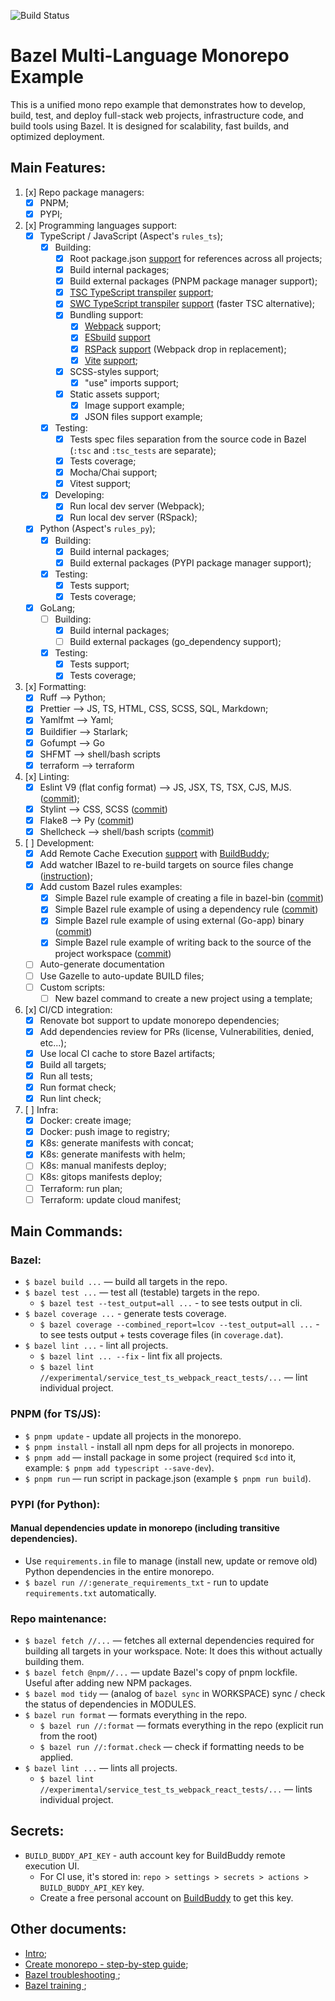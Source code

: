 ![Build Status](https://github.com/tomsoir/tomsoir-monorepo/actions/workflows/bazel-ci.yml/badge.svg)

# Bazel Multi-Language Monorepo Example

This is a unified mono repo example that demonstrates how to develop, build, test, and deploy full-stack web projects, infrastructure code, and build tools using Bazel. It is designed for scalability, fast builds, and optimized deployment.

## Main Features:
1. [x] Repo package managers:
    - [x] PNPM;
    - [x] PYPI;
1. [x] Programming languages support:
    - [x] TypeScript / JavaScript (Aspect's `rules_ts`);
      - [x] Building:
        - [x] Root package.json [support](https://github.com/tomsoir/tomsoir-monorepo/commit/60eae52e231eb0f6c0312262dccd9798636fefa2) for references across all projects;
        - [x] Build internal packages;
        - [x] Build external packages (PNPM package manager support);
        - [x] [TSC TypeScript transpiler](https://www.typescriptlang.org/) [support](https://github.com/tomsoir/tomsoir-monorepo/blob/main/experimental/service_test_ts/BUILD.bazel#L7-L29);
        - [x] [SWC TypeScript transpiler](https://github.com/aspect-build/rules_swc) [support](https://github.com/tomsoir/tomsoir-monorepo/commit/efaf035d6fb80dbc5a58889eea035e6b00deebf1) (faster TSC alternative);
        - [x] Bundling support:
          - [x] [Webpack](https://webpack.js.org/) support;
          - [x] [ESbuild](https://esbuild.github.io/) [support](https://github.com/tomsoir/tomsoir-monorepo/commit/444a709f6c61455db5dac848f1e144b2caffa152)
          - [x] [RSPack](https://rspack.dev/) [support](https://github.com/tomsoir/tomsoir-monorepo/commit/ba5865b549f9dbb821b27e2d3c116ff98c0ff21b) (Webpack drop in replacement);
          - [x] [Vite](https://vite.dev/) [support](https://github.com/tomsoir/tomsoir-monorepo/commit/66bcb1c95fbd92f189ce4e97315580a17f33e8a3);
        - [x] SCSS-styles support;
          - [x] "use" imports support;
        - [x] Static assets support;
          - [x] Image support example;
          - [x] JSON files support example;
      - [x] Testing:
        - [x] Tests spec files separation from the source code in Bazel (`:tsc` and `:tsc_tests` are separate);
        - [x] Tests coverage;
        - [x] Mocha/Chai support;
        - [x] Vitest support;
      - [x] Developing:
        - [x] Run local dev server (Webpack);
        - [x] Run local dev server (RSpack);
    - [x] Python (Aspect's `rules_py`);
      - [x] Building:
        - [x] Build internal packages;
        - [x] Build external packages (PYPI package manager support);
      - [x] Testing:
        - [x] Tests support;
        - [x] Tests coverage;
    - [x] GoLang;
      - [ ] Building:
        - [x] Build internal packages;
        - [ ] Build external packages (go_dependency support);
      - [x] Testing:
        - [x] Tests support;
        - [x] Tests coverage;
1. [x] Formatting:
    - [x] Ruff —> Python;
    - [x] Prettier —> JS, TS, HTML, CSS, SCSS, SQL, Markdown;
    - [x] Yamlfmt —> Yaml;
    - [x] Buildifier —> Starlark;
    - [x] Gofumpt —> Go
    - [x] SHFMT —> shell/bash scripts
    - [x] terraform —> terraform
1. [x] Linting:
    - [x] Eslint V9 (flat config format) —> JS, JSX, TS, TSX, CJS, MJS. ([commit](https://github.com/tomsoir/tomsoir-monorepo/commit/3efb77f17ce9e584e49616395f797be97f0f71f3));
    - [x] Stylint —> CSS, SCSS ([commit](https://github.com/tomsoir/bazel-monorepo/commit/b2e651068dc6204a061f3cf38b7fc684d69d0b5e))
    - [x] Flake8 —> Py ([commit](https://github.com/tomsoir/bazel-monorepo/commit/160e7b3b85b902e21eb6589a9e733cb888286a8e))
    - [x] Shellcheck —> shell/bash scripts ([commit](https://github.com/tomsoir/bazel-monorepo/commit/8fa05d837dafc371c10e61b36909d966e832d593))
1. [ ] Development:
    - [x] Add Remote Cache Execution [support](https://github.com/tomsoir/tomsoir-monorepo/commit/7dde136d44f72132bbb03c81aa2511de35ec19b9) with [BuildBuddy](https://buildbuddy.io/);
    - [x] Add watcher IBazel to re-build targets on source files change ([instruction](https://github.com/tomsoir/tomsoir-monorepo/commit/9a851378982eb49e1f564928a091e7bb8b7627f3));
    - [x] Add custom Bazel rules examples:
        - [x] Simple Bazel rule example of creating a file in bazel-bin ([commit](https://github.com/tomsoir/bazel-monorepo/commit/6aa4be60c563ce90c2919ee7db38df209b85496d))
        - [x] Simple Bazel rule example of using a dependency rule ([commit](https://github.com/tomsoir/bazel-monorepo/commit/e023f613a194360642d4135fc93a8412905e7591))
        - [x] Simple Bazel rule example of using external (Go-app) binary ([commit](https://github.com/tomsoir/bazel-monorepo/commit/354d367e734b5c08cf836334c91a63d8868ddffe))
        - [x] Simple Bazel rule example of writing back to the source of the project workspace ([commit](https://github.com/tomsoir/bazel-monorepo/commit/04766499fbc61cb8a4eba82b090bce1ad4f8de03))
    - [ ] Auto-generate documentation
    - [ ] Use Gazelle to auto-update BUILD files;
    - [ ] Custom scripts:
      - [ ] New bazel command to create a new project using a template;
1. [x] CI/CD integration:
    - [x] Renovate bot support to update monorepo dependencies;
    - [x] Add dependencies review for PRs (license, Vulnerabilities, denied, etc...);
    - [x] Use local CI cache to store Bazel artifacts;
    - [x] Build all targets;
    - [x] Run all tests;
    - [x] Run format check;
    - [x] Run lint check;
1. [ ] Infra:
    - [x] Docker: create image;
    - [x] Docker: push image to registry;
    - [x] K8s: generate manifests with concat;
    - [x] K8s: generate manifests with helm;
    - [ ] K8s: manual manifests deploy;
    - [ ] K8s: gitops manifests deploy;
    - [ ] Terraform: run plan;
    - [ ] Terraform: update cloud manifest;

## Main Commands:
### Bazel:
  - `$ bazel build ...` — build all targets in the repo.
  - `$ bazel test ...` — test all (testable) targets in the repo.
    - `$ bazel test --test_output=all ...` - to see tests output in cli.
  - `$ bazel coverage ...` - generate tests coverage.
    - `$ bazel coverage --combined_report=lcov --test_output=all ...` - to see tests output + tests coverage files (in `coverage.dat`).
  - `$ bazel lint ...` - lint all projects.
    - `$ bazel lint ... --fix` - lint fix all projects.
    - `$ bazel lint //experimental/service_test_ts_webpack_react_tests/...` — lint individual project.

### PNPM (for TS/JS):
  - `$ pnpm update` - update all projects in the monorepo.
  - `$ pnpm install` - install all npm deps for all projects in monorepo.
  - `$ pnpm add` — install package in some project (required `$cd` into it, example: `$ pnpm add typescript --save-dev`).
  - `$ pnpm run` — run script in package.json (example `$ pnpm run build`).

### PYPI (for Python):
  #### Manual dependencies update in monorepo (including transitive dependencies).
  - Use `requirements.in` file to manage (install new, update or remove old) Python dependencies in the entire monorepo.
  - `$ bazel run //:generate_requirements_txt` - run to update `requirements.txt` automatically.

### Repo maintenance:
- `$ bazel fetch //...` — fetches all external dependencies required for building all targets in your workspace. Note: It does this without actually building them.
- `$ bazel fetch @npm//...` — update Bazel's copy of pnpm lockfile. Useful after adding new NPM packages.
- `$ bazel mod tidy` — (analog of `bazel sync` in WORKSPACE) sync / check the status of dependencies in MODULES.
- `$ bazel run format` — formats everything in the repo.
  - `$ bazel run //:format` — formats everything in the repo (explicit run from the root)
  - `$ bazel run //:format.check` — check if formatting needs to be applied.
- `$ bazel lint ...` — lints all projects.
    - `$ bazel lint //experimental/service_test_ts_webpack_react_tests/...` — lints individual project.

## Secrets:
- `BUILD_BUDDY_API_KEY` - auth account key for BuildBuddy remote execution UI.
    - For CI use, it's stored in: `repo > settings > secrets > actions > BUILD_BUDDY_API_KEY` key.
    - Create a free personal account on [BuildBuddy](https://buildbuddy.io/) to get this key.

## Other documents:
- [Intro](./docs/INTRO.MD);
- [Create monorepo - step-by-step guide](./docs/CREATE_MONOREPO.MD);
- [Bazel troubleshooting ](./docs/TROUBLESHOOTING.MD);
- [Bazel training ](./docs/BAZEL_TRAINING.MD);
